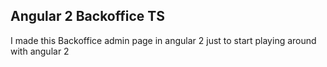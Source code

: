 ## Angular 2 Backoffice TS

I made this Backoffice admin page in angular 2 just to start playing around with angular 2
